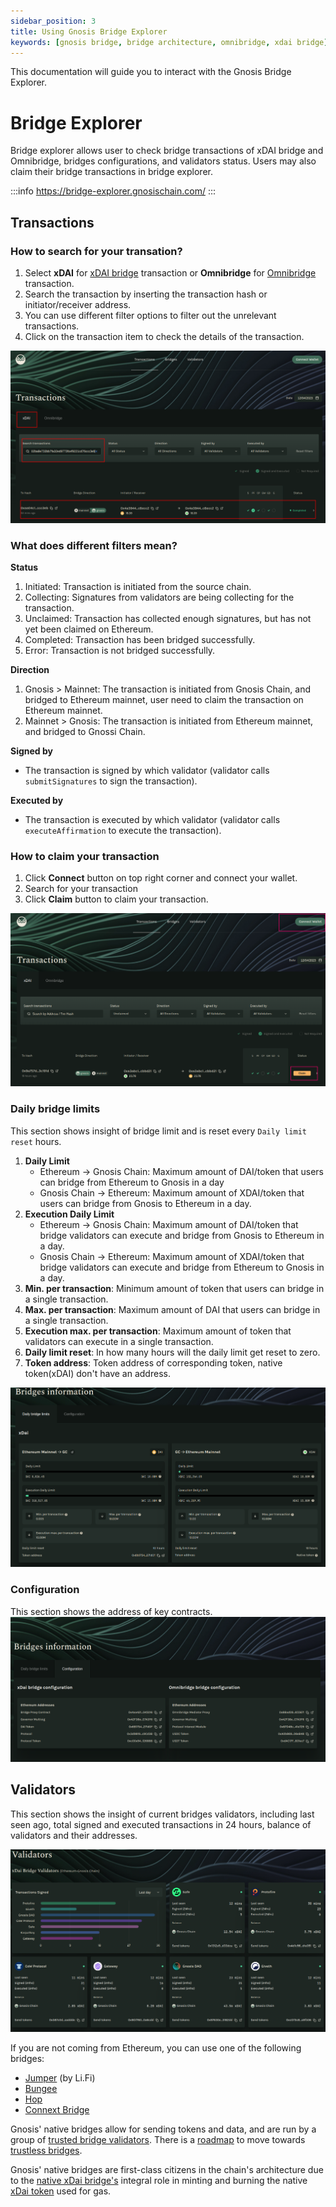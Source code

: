 ```yaml
---
sidebar_position: 3
title: Using Gnosis Bridge Explorer
keywords: [gnosis bridge, bridge architecture, omnibridge, xdai bridge]
---
```


This documentation will guide you to interact with the Gnosis Bridge Explorer.

# Bridge Explorer

Bridge explorer allows user to check bridge transactions of xDAI bridge and Omnibridge, bridges configurations, and validators status. Users may also claim their bridge transactions in bridge explorer.

:::info
https://bridge-explorer.gnosischain.com/
:::


## Transactions

### How to search for your transation?

1. Select **xDAI** for [xDAI bridge](./tokenbridge/xdai-bridge.md) transaction or **Omnibridge** for [Omnibridge](./tokenbridge/omnibridge.md) transaction.
2. Search the transaction by inserting the transaction hash or initiator/receiver address.
3. You can use different filter options to filter out the unrelevant transactions.
4. Click on the transaction item to check the details of the transaction.

![Search Transaction](../../static/img/bridges/bridge-explorer/search-tx.png)

### What does different filters mean?

**Status**

1. Initiated: Transaction is initiated from the source chain.
2. Collecting: Signatures from validators are being collecting for the transaction.
3. Unclaimed: Transaction has collected enough signatures, but has not yet been claimed on Ethereum.
4. Completed: Transaction has been bridged successfully.
5. Error: Transaction is not bridged successfully.

**Direction**

1. Gnosis > Mainnet: The transaction is initiated from Gnosis Chain, and bridged to Ethereum mainnet, user need to claim the transaction on Ethereum mainnet.
2. Mainnet > Gnosis: The transaction is initiated from Ethereum mainnet, and bridged to Gnossi Chain.

**Signed by**

- The transaction is signed by which validator (validator calls `submitSignatures` to sign the transaction).

**Executed by**

- The transaction is executed by which validator (validator calls `executeAffirmation` to execute the transaction).

### How to claim your transaction

1. Click **Connect** button on top right corner and connect your wallet.
2. Search for your transaction
3. Click **Claim** button to claim your transaction.

![claim tx](../../static/img/bridges/bridge-explorer/claim-tx.png)


### Daily bridge limits

This section shows insight of bridge limit and is reset every `Daily limit reset` hours.

1. **Daily Limit**
   - Ethereum -> Gnosis Chain: Maximum amount of DAI/token that users can bridge from Ethereum to Gnosis in a day
   - Gnosis Chain -> Ethereum: Maximum amount of XDAI/token that users can bridge from Gnosis to Ethereum in a day.
2. **Execution Daily Limit**
   - Ethereum -> Gnosis Chain: Maximum amount of DAI/token that bridge validators can execute and bridge from Gnosis to Ethereum in a day.
   - Gnosis Chain -> Ethereum: Maximum amount of XDAI/token that bridge validators can execute and bridge from Ethereum to Gnosis in a day.
3. **Min. per transaction**: Minimum amount of token that users can bridge in a single transaction.
4. **Max. per transaction**: Maximum amount of DAI that users can bridge in a single transaction.
5. **Execution max. per transaction**: Maximum amount of token that validators can execute in a single transaction.
6. **Daily limit reset**: In how many hours will the daily limit get reset to zero.
7. **Token address**: Token address of corresponding token, native token(xDAI) don't have an address.

![](../../static/img/bridges/bridge-explorer/bridge-info.png)

### Configuration

This section shows the address of key contracts.
![](../../static/img/bridges/bridge-explorer/bridge-configuration.png)

## Validators

This section shows the insight of current bridges validators, including last seen ago, total signed and executed transactions in 24 hours, balance of validators and their addresses.

![](../../static/img//bridges/bridge-explorer/validator-status.png)


If you are not coming from Ethereum, you can use one of the following bridges:
- [Jumper](https://jumper.exchange/) (by Li.Fi)
- [Bungee](https://www.bungee.exchange)
- [Hop](https://app.hop.exchange/)
- [Connext Bridge](https://bridge.connext.network/)

Gnosis' native bridges allow for sending tokens and data, and are run by a group of [trusted bridge validators](/bridges/tokenbridge/amb-bridge#bridge-validators). There is a [roadmap](/bridges/roadmap) to move towards [trustless bridges](/bridges/roadmap#trustless-bridges).

Gnosis' native bridges are first-class citizens in the chain's architecture due to the [native xDai bridge's](/bridges/tokenbridge/xdai-bridge) integral role in minting and burning the native [xDai token](/concepts/tokens/xdai) used for gas.

